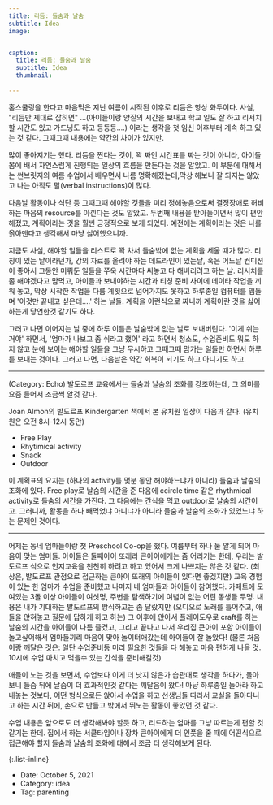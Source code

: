 ```yaml
---
title: 리듬: 들숨과 날숨
subtitle: Idea
image: 


caption:
  title: 리듬: 들숨과 날숨
  subtitle: Idea
  thumbnail: 
  
---
```


홈스쿨링을 한다고 마음먹은 지난 여름이 시작된 이후로 리듬은 항상 화두이다. 
사실, "리듬만 제대로 잡히면" ...(아이들이랑 양질의 시간을 보내고 학교 일도 잘 하고 리서치 할 시간도 있고 가드닝도 하고 등등등....) 이라는 생각을 첫 임신 이후부터 계속 하고 있는 것 같다. 그때그때 내용에는 약간의 차이가 있지만. 

많이 좋아지기는 했다. 리듬을 짠다는 것이, 
꽉 짜인 시간표를 짜는 것이 아니라, 아이들 몸에 배서 자연스럽게 진행되는 일상의 흐름을 만든다는 것을 알았고. 
이 부분에 대해서는 썬브릿지의 여름 수업에서 배우면서 나름 명확해졌는데,막상 해보니 잘 되지는 않았고 나는 아직도 말(verbal instructions)이 많다.  

다음날 활동이나 식단 등 그때그때 해야할 것들을 미리 정해놓음으로써 결정장애로 허비하는 마음의 resource를 아낀다는 것도 알았고. 
두번째 내용을 받아들이면서 많이 편안해졌고, 계획이라는 것을 훨씬 긍정적으로 보게 되었다. 예전에는 계획이라는 것은 나를 옭아맨다고 생각해서 마냥 싫어했으니까. 

지금도 사실, 해야할 일들을 리스트로 꽉 차서 들숨밖에 없는 계획을 세울 때가 많다. 티칭이 있는 날이라던가, 강의 자료를 올려야 하는 데드라인이 있는날, 혹은 어느날 컨디션이 좋아서 그동안 미뤄둔 일들을 쭈욱 시간마다 써놓고 다 해버리려고 하는 날. 리서치를 좀 해야겠다고 맘먹고, 아이들과 보내야하는 시간과 티칭 준비 사이에 데이타 작업을 끼워 놓고, 막상 시작한 작업을 다름 계횟으로 넘어가지도 못하고 하루종일 컴퓨터를 맴돌며 '이것만 끝내고 싶은데....' 하는 날들. 
계획을 이런식으로 짜니까 계획이란 것을 싫어하는게 당연한것 같기도 하다. 

그러고 나면 이어지는 날 중에 하루 이틀은 날숨밖에 없는 날로 보내버린다. '이게 쉬는 거야' 하면서, '엄마가 나보고 좀 쉬라고 했어' 라고 하면서 청소도, 수업준비도 뭐도 하지 않고 눈에 보이는 해야할 일들을 그냥 무시하고 그때그때 맘가는 일들만 하면서 하루를 보내는 것이다. 그러고 나면, 다음날은 약간 회복이 되기도 하고 아니기도 하고. 

* * * 
(Category: Echo)
발도르프 교육에서는 들숨과 날숨의 조화를 강조하는데, 그 의미를 요즘 들어서 조금씩 알것 같다. 

Joan Almon의 발도르프 Kindergarten 책에서 본 유치원 일상이 다음과 같다. (유치원은 오전 8시-12시 동안)
- Free Play
- Rhytimical activity
- Snack
- Outdoor

이 계획표의 요지는 (하나의 activity를 몇분 동안 해야하느냐가 아니라) 들숨과 날숨의 조화에 있다. Free play로 날숨의 시간을 준 다음에 ccircle time 같은 rhythmical activity로 들숨의 시간을 가진다. 그 다음에는 간식을 먹고 outdoor로 날숨의 시간이고. 그러니까, 활동을 하나 빼먹었냐 아니냐가 아니라 들숨과 날숨의 조화가 있었느냐 하는 문제인 것이다. 
* * * 

어제는 동네 엄마들이랑 첫 Preschool Co-op을 했다. 여름부터 하나 둘 알게 되어 마음이 맞는 엄마들. 
아이들은 둘째아이 또래라 큰아이에게는 좀 어리기는 한데, 우리는 발도르프 식으로 인지교육을 천천히 하려고 하고 있어서 크게 나쁘지는 않은 것 같다. (최상은, 발도르프 관점으로 접근하는 큰아이 또래의 아이들이 있다면 좋겠지만)
교육 경험이 있는 한 엄마가 수업을 준비했고 나머지 네 엄마들과 아이들이 참여했다. 카페트에 모여있는 3돌 이상 아이들이 여섯명, 주변을 탐색하기에 여념이 없는 어린 동생들 두명. 
내용은 내가 기대하는 발도르프의 방식하고는 좀 달랐지만 (오디오로 노래를 틀어주고, 애들을 앉혀놓고 질문에 답하게 하고 하는)
그 이후에 앉아서 플레이도우로 craft를 하는 날숨의 시간을 아이들이 나름 즐겼고, 그리고 끝나고 나서 우리집 큰아이 포함 아이들이 놀고싶어해서 엄마들끼리 마음이 맞아 놀이터애갔는데 아이들이 잘 놀았다!
(물론 처음이랑 깨달은 것은: 일단 수업준비등 미리 필요한 것들을 다 해놓고 마음 편하게 나올 것. 10시에 수업 마치고 먹을수 있는 간식을 준비해갈것)

애들이 노는 것을 보면서, 수업보다 이게 더 낫지 않은가 습관대로 생각을 하다가, 
돌아보니 들숨 뒤에 날숨이 더 효과적인것 같다는 깨달음이 왔다!
마냥 하루종일 놀아라 하고 내놓는 것보다,
어떤 형식으로든 앉아서 수업을 하고 선생님들 따라서 교실을 돌아다니고 하는 시간 뒤에, 손으로 만들고 밖에서 뛰노는 활동이 좋았던 것 같다. 

수업 내용은 앞으로도 더 생각해봐야 할듯 하고, 리드하는 엄마를 그냥 따르는게 편할 것 같기는 한데.
집에서 하는 서클타임이나 장차 큰아이에게 더 인풋을 줄 때에 어떤식으로 접근해야 할지 들숨과 날숨의 조화에 대해서 조금 더 생각해보게 된다. 





{:.list-inline}
- Date: October 5, 2021
- Category: idea
- Tag: parenting